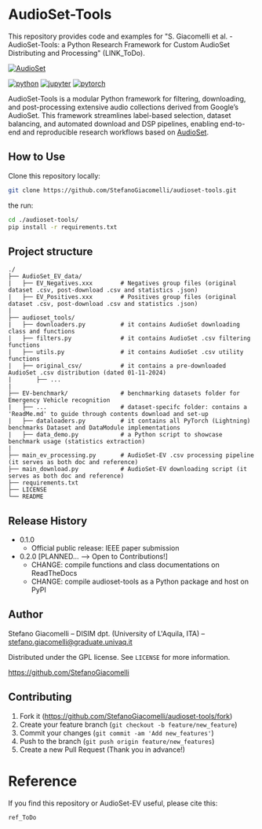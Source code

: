 # AudioSet-Tools
This repository provides code and examples for "S. Giacomelli et al. - AudioSet-Tools: a Python Research Framework for Custom AudioSet Distributing and Processing" (LINK_ToDo).

[![AudioSet](https://production-media.paperswithcode.com/datasets/Screen_Shot_2021-01-28_at_9.31.55_PM.png)](https://research.google.com/audioset/download.html)

[![python](https://img.shields.io/badge/Python-3.11-3776AB.svg?style=flat&logo=python&logoColor=white)](https://www.python.org)
[![jupyter](https://img.shields.io/badge/Jupyter-Lab-F37626.svg?style=flat&logo=Jupyter)](https://jupyterlab.readthedocs.io/en/stable)
[![pytorch](https://img.shields.io/badge/PyTorch-2.6.0-EE4C2C.svg?style=flat&logo=pytorch)](https://pytorch.org)

AudioSet-Tools is a modular Python framework for filtering, downloading, and post-processing extensive audio collections derived from Google’s AudioSet. This framework streamlines label-based selection, dataset balancing, and automated download and DSP pipelines, enabling end-to-end and reproducible research workflows based on [AudioSet](https://research.google.com/audioset/).

## How to Use

Clone this repository locally:

```bash
git clone https://github.com/StefanoGiacomelli/audioset-tools.git
```

the run:

```sh
cd ./audioset-tools/
pip install -r requirements.txt
```

## Project structure
    ./
    ├── AudioSet_EV_data/                   
    |   ├── EV_Negatives.xxx        # Negatives group files (original dataset .csv, post-download .csv and statistics .json)
    |   ├── EV_Positives.xxx        # Positives group files (original dataset .csv, post-download .csv and statistics .json)
    |
    ├── audioset_tools/
    |   ├── downloaders.py          # it contains AudioSet downloading class and functions
    |   ├── filters.py              # it contains AudioSet .csv filtering functions
    |   ├── utils.py                # it contains AudioSet .csv utility functions
    |   ├── original_csv/           # it contains a pre-downloaded AudioSet .csv distribution (dated 01-11-2024)
    |       ├── ...
    |
    ├── EV-benchmark/               # benchmarking datasets folder for Emergency Vehicle recognition
    |   ├── ...                     # dataset-specifc folder: contains a 'ReadMe.md' to guide through contents download and set-up
    |   ├── dataloaders.py          # it contains all PyTorch (Lightning) benchmarks Dataset and DataModule implementations 
    |   ├── data_demo.py            # a Python script to showcase benchmark usage (statistics extraction)
    |
    ├── main_ev_processing.py       # AudioSet-EV .csv processing pipeline (it serves as both doc and reference)
    ├── main_download.py            # AudioSet-EV downloading script (it serves as both doc and reference)
    ├── requirements.txt            
    ├── LICENSE
    └── README


## Release History

* 0.1.0
    * Official public release: IEEE paper submission
* 0.2.0 [PLANNED... --> Open to Contributions!]
    * CHANGE: compile functions and class documentations on ReadTheDocs
    * CHANGE: compile audioset-tools as a Python package and host on PyPI

## Author

Stefano Giacomelli – DISIM dpt. (University of L'Aquila, ITA) – stefano.giacomelli@graduate.univaq.it

Distributed under the GPL license. See ``LICENSE`` for more information.

https://github.com/StefanoGiacomelli

## Contributing

1. Fork it (<https://github.com/StefanoGiacomelli/audioset-tools/fork>)
2. Create your feature branch (`git checkout -b feature/new_feature`)
3. Commit your changes (`git commit -am 'Add new_features'`)
4. Push to the branch (`git push origin feature/new_features`)
5. Create a new Pull Request (Thank you in advance!)

# Reference

If you find this repository or AudioSet-EV useful, please cite this:

```
ref_ToDo
```

